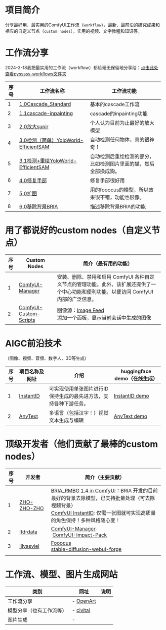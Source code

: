 # 项目简介
分享最好用、最实用的ComfyUI工作流（``workflow``），最新、最前沿的研究成果和相应的自定义节点（`custom nodes`），实用的视频、文字教程和知识等。

# 工作流分享
2024-3-18我把最实用的工作流（workflow）都给毫无保留地分享给：[点击此处查看pysssss-workflows文件夹](./pysssss-workflows)

| 序号  | 工作流名称                                                                                     | 工作流功能                            |
| --- | ----------------------------------------------------------------------------------------- | -------------------------------- |
| 1   | [1.0Cascade_Standard](pysssss-workflows/1.0Cascade_Standard.json)                         | 基本的cascade工作流                    |
| 2   | [1.1cascade-inpainting](pysssss-workflows/1.1cascade-inpainting.json)                     | cascade的inpainting功能             |
| 3   | [2.0放大supir](pysssss-workflows/2.0放大supir.json)                                           | 个人认为目前为止最好的放大模型                  |
| 4   | [3.0检测（简单）YoloWorld-EfficientSAM](pysssss-workflows/3.0检测（简单）YoloWorld-EfficientSAM.json) | 自动检测任何物体，真的很神奇！                  |
| 5   | [3.1检测+重绘YoloWorld-EfficientSAM](pysssss-workflows/3.1检测+重绘YoloWorld-EfficientSAM.json)   | 自动检测后重绘检测的部分，比如检测图片里面的猫，然后全部换成狗。 |
| 6   | [4.0修复手部](pysssss-workflows/4.0修复手部.json)                                                 | 修复手部很好用                          |
| 7   | [5.0扩图](pysssss-workflows/5.0扩图.json)                                                     | 用的fooocus的模型，所以效果很不错，功能也很像。      |
| 8   | [6.0移除背景BRIA](pysssss-workflows/6.0移除背景BRIA.json)                                         | 描述移除背景BRIA的功能                    |

# 用了都说好的custom nodes（自定义节点）

| 序号  | Custom Nodes                                                                      | 简介（最有用的功能）                                                                                                                     |
| --- | --------------------------------------------------------------------------------- | ------------------------------------------------------------------------------------------------------------------------------ |
| 1   | [ComfyUI-Manager](https://github.com/ltdrdata/ComfyUI-Manager)                    | 安装、删除、禁用和启用 ComfyUI 各种自定义节点的管理功能。此外，该扩展还提供了一个中心功能和便利功能，以便访问 ComfyUI 内部的广泛信息。                                                   |
| 2   | [ComfyUI-Custom-Scripts](https://github.com/pythongosssss/ComfyUI-Custom-Scripts) | 图像源：[Image Feed](https://github.com/pythongosssss/ComfyUI-Custom-Scripts?tab=readme-ov-file#image-feed)<br>添加一个面板，显示当前会话中生成的图像 |

# AIGC前沿技术
（图像、视频、音频、数字人、3D等生成）

| 序号  | 项目名称及网址                                             | 介绍                                | huggingface demo（在线生成）                                             |
| --- | --------------------------------------------------- | --------------------------------- | ------------------------------------------------------------------ |
| 1   | [InstantID](https://github.com/InstantID/InstantID) | 可实现使用单张图片进行ID保持生成的最先进方法，支持各种下游任务。 | [InstantID demo](https://huggingface.co/spaces/InstantX/InstantID) |
| 2   | [AnyText](https://github.com/tyxsspa/AnyText)       | 多语言（包括汉字！）视觉文本生成与编辑               | [AnyText demo](https://huggingface.co/spaces/modelscope/AnyText)   |


# 顶级开发者（他们贡献了最棒的custom nodes）

| 序号  | 开发者                                           | 简介（主要贡献）                                                                                                                                                                                                                  |
| --- | --------------------------------------------- | ------------------------------------------------------------------------------------------------------------------------------------------------------------------------------------------------------------------------- |
| 1   | [ZHO-ZHO-ZHO](https://github.com/ZHO-ZHO-ZHO) | [BRIA_RMBG 1.4 in ComfyUI](https://github.com/ZHO-ZHO-ZHO/ComfyUI-BRIA_AI-RMBG)：BRIA 开发的目前最好的背景去除模型，已支持批量处理（可去除视频背景）<br>[ComfyUI InstantID](https://github.com/ZHO-ZHO-ZHO/ComfyUI-InstantID): 仅需一张图就可实现高质量的角色保持！多种风格随心变！ |
| 2   | [ltdrdata](https://github.com/ltdrdata)<br>   | [ComfyUI-Manager](https://github.com/ltdrdata/ComfyUI-Manager)<br> [ComfyUI-Impact-Pack](https://github.com/ltdrdata/ComfyUI-Impact-Pack)                                                                                 |
| 3   | [lllyasviel](https://github.com/lllyasviel)   | [Fooocus](https://github.com/lllyasviel/Fooocus)<br>[stable-diffusion-webui-forge](https://github.com/lllyasviel/stable-diffusion-webui-forge)                                                                            |
|     |                                               |                                                                                                                                                                                                                           |

# 工作流、模型、图片生成网站


| 类别           | 网址                                        | 说明  |
| ------------ | ----------------------------------------- | --- |
| 工作流分享        | - [OpenArt](https://openart.ai/workflows) |     |
| 模型分享（也有工作流等） | - [civitai](https://civitai.com/)         |     |
| 图片生成         | -                                         |     |
